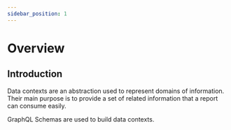 ```yaml
---
sidebar_position: 1
---
```


# Overview

## Introduction

Data contexts are an abstraction used to represent domains of information.
Their main purpose is to provide a set of related information that a report can
consume easily.

GraphQL Schemas are used to build data contexts.
